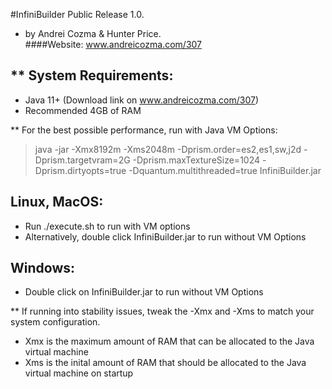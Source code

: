 #InfiniBuilder Public Release 1.0.  
- by Andrei Cozma & Hunter Price.  
####Website: www.andreicozma.com/307
## ** System Requirements:
- Java 11+ (Download link on www.andreicozma.com/307)
- Recommended 4GB of RAM

** For the best possible performance, run with Java VM Options:
> java -jar -Xmx8192m -Xms2048m -Dprism.order=es2,es1,sw,j2d -Dprism.targetvram=2G -Dprism.maxTextureSize=1024 -Dprism.dirtyopts=true -Dquantum.multithreaded=true InfiniBuilder.jar

## Linux, MacOS:
- Run ./execute.sh to run with VM options
- Alternatively, double click InfiniBuilder.jar to run without VM Options
## Windows:
- Double click on InfiniBuilder.jar to run without VM Options

** If running into stability issues, tweak the -Xmx and -Xms to match your system configuration.
- Xmx is the maximum amount of RAM that can be allocated to the Java virtual machine
- Xms is the inital amount of RAM that should be allocated to the Java virtual machine on startup


